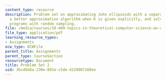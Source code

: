 ```yaml
---
content_type: resource
description: Problem set on approximating John ellipsoids with a separation oracle,
  a better approximation algorithm when K is given explicitly, and solving convex
  programs with random sampling.
file: /media/courses/18-409-topics-in-theoretical-computer-science-an-algorithmists-toolkit-fall-2009/3bcd9a8a230e893ac5de4229007160ee_MIT18_409F09_ps2.pdf
file_type: application/pdf
learning_resource_types:
- Assignments
ocw_type: OCWFile
parent_title: Assignments
parent_type: CourseSection
resourcetype: Document
title: Problem Set 2
uid: 3bcd9a8a-230e-893a-c5de-4229007160ee
---
```

